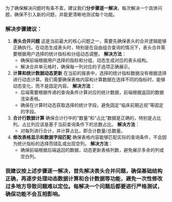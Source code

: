 为了确保解决问题时有条不紊，建议我们**分步骤逐一解决**，每次解决一个具体问题，确保不引入新的问题，并能更清晰地测试每个功能。

### 解决步骤建议：

1. **表头合并问题**
    这是当前最大的核心问题之一，需要先确保表头的合并逻辑能够正确执行。在动态生成表头时，特别是在自由组合查询的情况下，表头合并需要根据用户选择的统计指标和分组动态调整。
    **解决方法**：
   - 确保前端根据用户选择的指标和分组，动态生成对应的表头结构。
   - 解决合并单元格时，确保每一列对应的子选项正确展示。
2. **计算和统计数据动态更新**
    在当前的报表中，选择的统计指标数据没有根据选择进行动态计算。我们需要确保表格内容和计算数据在选择不同的指标时，能够动态变化，而不是固定内容。 **解决方法**：
   - 后端需要根据传递的查询条件计算对应的统计数据，前端根据返回的数据渲染表格。
   - 确保在计算时动态获取选择的统计字段，避免固定“临床前期近视”等固定的字段。
3. **合计行数据计算**
    确保合计行中的“数量”和“占比”数据是正确的，特别是占比列。占比列应该是基于当前查询条件下的总数占比。 **解决方法**：
   - 对每列进行合计，并计算占比，即合计数量/总数量。
4. **修改表格显示和数据字段匹配**
    确保表格内容能够匹配实际的查询条件，不会因为统计指标的选择而错乱或出现空列。 **解决方法**：
   - 确保前端根据后端返回的数据，动态更新表格列数，避免展示多余的列或空白列。

### 我建议按上述步骤逐一解决，首先解决表头合并问题，确保基础结构正确，再逐步处理动态数据计算和合计数据等功能，避免一次性修改过多地方导致问题难以定位。每解决一个问题后都要进行严格测试，确保功能不会互相影响。